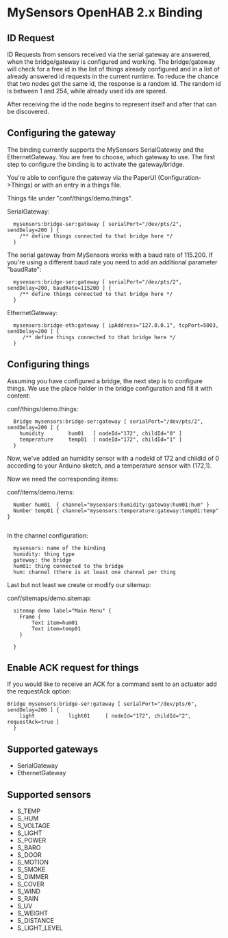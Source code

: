 # MySensors OpenHAB 2.x Binding

## ID Request

ID Requests from sensors received via the serial gateway are answered, when the bridge/gateway is configured and working. The bridge/gateway will check for a free id in the list of things already configured and in a list of already answered id requests in the current runtime. To reduce the chance that two nodes get the same id, the response is a random id. The random id is between 1 and 254, while already used ids are spared. 

After receiving the id the node begins to represent itself and after that can be discovered.

## Configuring the gateway

The binding currently supports the MySensors SerialGateway and the EthernetGateway. You are free to choose, which gateway to use. The first step to configure the binding is to activate the gateway/bridge. 

You're able to configure the gateway via the PaperUI (Configuration->Things) or with an entry in a things file.

Things file under "conf/things/demo.things".

SerialGateway:

```
  mysensors:bridge-ser:gateway [ serialPort="/dev/pts/2", sendDelay=200 ] {
    /** define things connected to that bridge here */
  }
```

The serial gateway from MySensors works with a baud rate of 115.200. If you're using a different baud rate you need to add an additional parameter "baudRate":

```
  mysensors:bridge-ser:gateway [ serialPort="/dev/pts/2", sendDelay=200, baudRate=115200 ] {
    /** define things connected to that bridge here */
  }
```

  
EthernetGateway:

```
  mysensors:bridge-eth:gateway [ ipAddress="127.0.0.1", tcpPort=5003, sendDelay=200 ] {
     /** define things connected to that bridge here */
  }
```
  
  
## Configuring things

Assuming you have configured a bridge, the next step is to configure things. We use the place holder in the bridge configuration and fill it with content:

conf/things/demo.things:

```
  Bridge mysensors:bridge-ser:gateway [ serialPort="/dev/pts/2", sendDelay=200 ] {
	humidity 		hum01 	[ nodeId="172", childId="0" ]
	temperature		temp01 	[ nodeId="172", childId="1" ]
  }
```
  
Now, we've added an humidity sensor with a nodeId of 172 and childId of 0 according to your Arduino sketch, and a temperature sensor with (172,1).

Now we need the corresponding items:

conf/items/demo.items:

```  
  Number hum01 	{ channel="mysensors:humidity:gateway:hum01:hum" }
  Number temp01	{ channel="mysensors:temperature:gateway:temp01:temp" }
  
```

In the channel configuration:

```
  mysensors: name of the binding
  humidity: thing type
  gateway: the bridge
  hum01: thing connected to the bridge
  hum: channel (there is at least one channel per thing
```
  
Last but not least we create or modify our sitemap:

conf/sitemaps/demo.sitemap:

```
  sitemap demo label="Main Menu" { 
	Frame { 
		Text item=hum01
		Text item=temp01 
	} 
	
  }
```

## Enable ACK request for things

If you would like to receive an ACK for a command sent to an actuator add the requestAck option:

```
Bridge mysensors:bridge-ser:gateway [ serialPort="/dev/pts/6", sendDelay=200 ] {
    light           light01     [ nodeId="172", childId="2", requestAck=true ]
  }
```


## Supported gateways

- SerialGateway
- EthernetGateway

## Supported sensors

- S_TEMP
- S_HUM
- S_VOLTAGE
- S_LIGHT
- S_POWER
- S_BARO
- S_DOOR
- S_MOTION
- S_SMOKE
- S_DIMMER
- S_COVER
- S_WIND
- S_RAIN
- S_UV
- S_WEIGHT
- S_DISTANCE
- S_LIGHT_LEVEL
